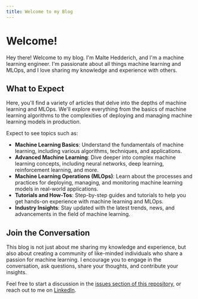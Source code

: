 ```yaml
---
title: Welcome to my Blog
---
```


# Welcome!

Hey there! Welcome to my blog. I'm Malte Hedderich, and I'm a machine learning engineer. I'm passionate about all things machine learning and MLOps, and I love sharing my knowledge and experience with others.

## What to Expect

Here, you'll find a variety of articles that delve into the depths of machine learning and MLOps. We'll explore everything from the basics of machine learning algorithms to the complexities of deploying and managing machine learning models in production.

Expect to see topics such as:

- **Machine Learning Basics**: Understand the fundamentals of machine learning, including various algorithms, techniques, and applications.
- **Advanced Machine Learning**: Dive deeper into complex machine learning concepts, including neural networks, deep learning, reinforcement learning, and more.
- **Machine Learning Operations (MLOps)**: Learn about the processes and practices for deploying, managing, and monitoring machine learning models in real-world applications.
- **Tutorials and How-Tos**: Step-by-step guides and tutorials to help you get hands-on experience with machine learning and MLOps.
- **Industry Insights**: Stay updated with the latest trends, news, and advancements in the field of machine learning.

## Join the Conversation

This blog is not just about me sharing my knowledge and experience, but also about creating a community of like-minded individuals who share a passion for machine learning. I encourage you to engage in the conversation, ask questions, share your thoughts, and contribute your insights.

Feel free to start a discussion in the [issues section of this repository](https://github.com/maltehedderich/blog/issues), or reach out to me on [LinkedIn](https://www.linkedin.com/in/hedderich).
